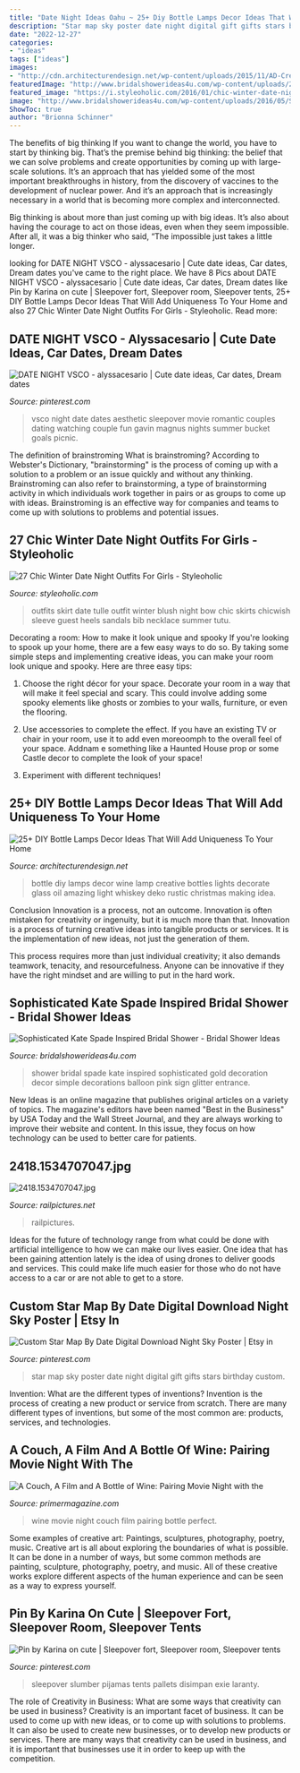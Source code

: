 ```yaml
---
title: "Date Night Ideas Oahu ~ 25+ Diy Bottle Lamps Decor Ideas That Will Add Uniqueness To Your Home"
description: "Star map sky poster date night digital gift gifts stars birthday custom"
date: "2022-12-27"
categories:
- "ideas"
tags: ["ideas"]
images:
- "http://cdn.architecturendesign.net/wp-content/uploads/2015/11/AD-Creative-DIY-Bottle-Lamps-Decor-Ideas-27.jpg"
featuredImage: "http://www.bridalshowerideas4u.com/wp-content/uploads/2016/05/Sophisticated-Kate-Spade-Inspired-Bridal-Shower-Glitter-Balloon-600x900.jpg"
featured_image: "https://i.styleoholic.com/2016/01/chic-winter-date-night-outfits-for-girls-27.jpg"
image: "http://www.bridalshowerideas4u.com/wp-content/uploads/2016/05/Sophisticated-Kate-Spade-Inspired-Bridal-Shower-Glitter-Balloon-600x900.jpg"
ShowToc: true
author: "Brionna Schinner"
---
```



The benefits of big thinking
If you want to change the world, you have to start by thinking big. That’s the premise behind big thinking: the belief that we can solve problems and create opportunities by coming up with large-scale solutions.
It’s an approach that has yielded some of the most important breakthroughs in history, from the discovery of vaccines to the development of nuclear power. And it’s an approach that is increasingly necessary in a world that is becoming more complex and interconnected.

Big thinking is about more than just coming up with big ideas. It’s also about having the courage to act on those ideas, even when they seem impossible. After all, it was a big thinker who said, “The impossible just takes a little longer.

	

		
looking for DATE NIGHT VSCO - alyssacesario | Cute date ideas, Car dates, Dream dates you've came to the right place. We have 8 Pics about DATE NIGHT VSCO - alyssacesario | Cute date ideas, Car dates, Dream dates like Pin by Karina on cute | Sleepover fort, Sleepover room, Sleepover tents, 25+ DIY Bottle Lamps Decor Ideas That Will Add Uniqueness To Your Home and also 27 Chic Winter Date Night Outfits For Girls - Styleoholic. Read more:
		
    
## DATE NIGHT VSCO - Alyssacesario | Cute Date Ideas, Car Dates, Dream Dates

<img loading=lazy src="https://i.pinimg.com/736x/20/b9/70/20b970c99ef816391fbb483701203786.jpg" onerror="this.onerror=null;this.src='https://tse2.mm.bing.net/th?id=OIP.KbFVpMseqjoJxJRv4vc0DwHaJ4&amp;pid=15.1';" alt="DATE NIGHT VSCO - alyssacesario | Cute date ideas, Car dates, Dream dates">

_Source: pinterest.com_

>vsco night date dates aesthetic sleepover movie romantic couples dating watching couple fun gavin magnus nights summer bucket goals picnic. 

	

The definition of brainstroming
What is brainstroming? According to Webster's Dictionary, "brainstorming" is the process of coming up with a solution to a problem or an issue quickly and without any thinking. Brainstroming can also refer to brainstorming, a type of brainstorming activity in which individuals work together in pairs or as groups to come up with ideas. Brainstroming is an effective way for companies and teams to come up with solutions to problems and potential issues.

    
## 27 Chic Winter Date Night Outfits For Girls - Styleoholic

<img loading=lazy src="https://i.styleoholic.com/2016/01/chic-winter-date-night-outfits-for-girls-27.jpg" onerror="this.onerror=null;this.src='https://tse2.mm.bing.net/th?id=OIP.-z_rbJTNJzB6Latu_-XfuQAAAA&amp;pid=15.1';" alt="27 Chic Winter Date Night Outfits For Girls - Styleoholic">

_Source: styleoholic.com_

>outfits skirt date tulle outfit winter blush night bow chic skirts chicwish sleeve guest heels sandals bib necklace summer tutu. 

	

Decorating a room: How to make it look unique and spooky
If you're looking to spook up your home, there are a few easy ways to do so. By taking some simple steps and implementing creative ideas, you can make your room look unique and spooky. Here are three easy tips:
1. Choose the right décor for your space. Decorate your room in a way that will make it feel special and scary. This could involve adding some spooky elements like ghosts or zombies to your walls, furniture, or even the flooring.

2. Use accessories to complete the effect. If you have an existing TV or chair in your room, use it to add even moreoomph to the overall feel of your space. Addnam e something like a Haunted House prop or some Castle decor to complete the look of your space!

3. Experiment with different techniques!

    
## 25+ DIY Bottle Lamps Decor Ideas That Will Add Uniqueness To Your Home

<img loading=lazy src="http://cdn.architecturendesign.net/wp-content/uploads/2015/11/AD-Creative-DIY-Bottle-Lamps-Decor-Ideas-27.jpg" onerror="this.onerror=null;this.src='https://tse2.mm.bing.net/th?id=OIP.FBp4nxsL8ZkzubEpynlj4wHaLF&amp;pid=15.1';" alt="25+ DIY Bottle Lamps Decor Ideas That Will Add Uniqueness To Your Home">

_Source: architecturendesign.net_

>bottle diy lamps decor wine lamp creative bottles lights decorate glass oil amazing light whiskey deko rustic christmas making idea. 

	

Conclusion
Innovation is a process, not an outcome.
Innovation is often mistaken for creativity or ingenuity, but it is much more than that. Innovation is a process of turning creative ideas into tangible products or services. It is the implementation of new ideas, not just the generation of them.

This process requires more than just individual creativity; it also demands teamwork, tenacity, and resourcefulness. Anyone can be innovative if they have the right mindset and are willing to put in the hard work.

    
## Sophisticated Kate Spade Inspired Bridal Shower - Bridal Shower Ideas

<img loading=lazy src="http://www.bridalshowerideas4u.com/wp-content/uploads/2016/05/Sophisticated-Kate-Spade-Inspired-Bridal-Shower-Glitter-Balloon-600x900.jpg" onerror="this.onerror=null;this.src='https://tse2.mm.bing.net/th?id=OIP.ZFA70pDuxEYHytlbn4s1qQHaLH&amp;pid=15.1';" alt="Sophisticated Kate Spade Inspired Bridal Shower - Bridal Shower Ideas">

_Source: bridalshowerideas4u.com_

>shower bridal spade kate inspired sophisticated gold decoration decor simple decorations balloon pink sign glitter entrance. 

	

New Ideas is an online magazine that publishes original articles on a variety of topics. The magazine's editors have been named "Best in the Business" by USA Today and the Wall Street Journal, and they are always working to improve their website and content. In this issue, they focus on how technology can be used to better care for patients.

    
## 2418.1534707047.jpg

<img loading=lazy src="https://www.railpictures.net/images/d2/4/1/8/2418.1534707047.jpg" onerror="this.onerror=null;this.src='https://tse2.mm.bing.net/th?id=OIP.AfnUqqgoXHyY42w2YaM6JAHaE-&amp;pid=15.1';" alt="2418.1534707047.jpg">

_Source: railpictures.net_

>railpictures. 

	

Ideas for the future of technology range from what could be done with artificial intelligence to how we can make our lives easier. One idea that has been gaining attention lately is the idea of using drones to deliver goods and services. This could make life much easier for those who do not have access to a car or are not able to get to a store.

    
## Custom Star Map By Date Digital Download Night Sky Poster | Etsy In

<img loading=lazy src="https://i.pinimg.com/736x/26/2c/1a/262c1ac96a70287897c1a8a7b275d995.jpg" onerror="this.onerror=null;this.src='https://tse4.mm.bing.net/th?id=OIP.OEmkF-IZjSF1zKWe5lX52wHaJ9&amp;pid=15.1';" alt="Custom Star Map By Date Digital Download Night Sky Poster | Etsy in">

_Source: pinterest.com_

>star map sky poster date night digital gift gifts stars birthday custom. 

	

Invention: What are the different types of inventions?
Invention is the process of creating a new product or service from scratch. There are many different types of inventions, but some of the most common are: products, services, and technologies.

    
## A Couch, A Film And A Bottle Of Wine: Pairing Movie Night With The

<img loading=lazy src="http://www.primermagazine.com/wp-content/uploads/2008/09/FilmWine/FilmWine_Feature.jpg" onerror="this.onerror=null;this.src='https://tse1.mm.bing.net/th?id=OIP.xSdP7mfFerwwbHGd8_wPMgHaDo&amp;pid=15.1';" alt="A Couch, A Film and A Bottle of Wine: Pairing Movie Night with the">

_Source: primermagazine.com_

>wine movie night couch film pairing bottle perfect. 

	

Some examples of creative art: Paintings, sculptures, photography, poetry, music.
Creative art is all about exploring the boundaries of what is possible. It can be done in a number of ways, but some common methods are painting, sculpture, photography, poetry, and music. All of these creative works explore different aspects of the human experience and can be seen as a way to express yourself.

    
## Pin By Karina On Cute | Sleepover Fort, Sleepover Room, Sleepover Tents

<img loading=lazy src="https://i.pinimg.com/736x/36/8a/d3/368ad3507524523397074de9838a636a.jpg" onerror="this.onerror=null;this.src='https://tse4.mm.bing.net/th?id=OIP.2VJM-za6RhtC6US52VVNfAHaJ3&amp;pid=15.1';" alt="Pin by Karina on cute | Sleepover fort, Sleepover room, Sleepover tents">

_Source: pinterest.com_

>sleepover slumber pijamas tents pallets disimpan exie laranty. 

	

The role of Creativity in Business: What are some ways that creativity can be used in business?
Creativity is an important facet of business. It can be used to come up with new ideas, or to come up with solutions to problems. It can also be used to create new businesses, or to develop new products or services. There are many ways that creativity can be used in business, and it is important that businesses use it in order to keep up with the competition.

